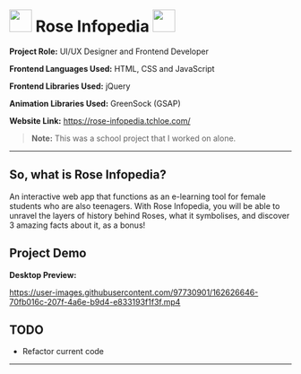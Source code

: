 # <img src="https://user-images.githubusercontent.com/97730901/162627575-b9a5df1f-320b-40a0-9218-d60a94e10576.svg" alt="" aria-hidden="true" style="width: 40px; height: 40px;"> Rose Infopedia <img src="https://user-images.githubusercontent.com/97730901/162627575-b9a5df1f-320b-40a0-9218-d60a94e10576.svg" alt="" aria-hidden="true" style="width: 40px; height: 40px;">

**Project Role:** UI/UX Designer and Frontend Developer

**Frontend Languages Used:** HTML, CSS and JavaScript

**Frontend Libraries Used:** jQuery

**Animation Libraries Used:** GreenSock (GSAP)

**Website Link:** <a href="https://rose-infopedia.tchloe.com/">https://rose-infopedia.tchloe.com/</a>

>**Note:** This was a school project that I worked on alone.

***

## **So, what is Rose Infopedia?**

An interactive web app that functions as an e-learning tool for female students who are also teenagers. With Rose Infopedia, you will be able to unravel the layers of history behind Roses, what it symbolises, and discover 3 amazing facts about it, as a bonus!

## **Project Demo**

**Desktop Preview:**

https://user-images.githubusercontent.com/97730901/162626646-70fb016c-207f-4a6e-b9d4-e833193f1f3f.mp4

## **TODO**

- Refactor current code

***
